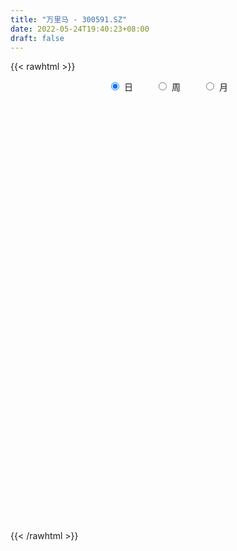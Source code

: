 ```yaml
---
title: "万里马 - 300591.SZ"
date: 2022-05-24T19:40:23+08:00
draft: false
---
```

{{< rawhtml >}}
    <div style="text-align: center">
        <label style="padding: 1rem;"><input style="margin-right: .5rem" type="radio" name="period" value="D" checked onclick="period_change(this)">日</label>
        <label style="padding: 1rem;"><input style="margin-right: .5rem" type="radio" name="period" value="W" onclick="period_change(this)">周</label>
        <label style="padding: 1rem;"><input style="margin-right: .5rem" type="radio" name="period" value="M" onclick="period_change(this)">月</label>
    </div>
    <div id="chart" style="height: 700px;"></div> 
    <script type="text/javascript">
        const D_v = [327398.6,359483.27,307372.05,262480.08,145045.0,160021.51,217205.2,149014.42,115143.61,112546.68,109500.71,109200.9,196451.5,146681.3,197478.97,260498.35,184051.77,128848.6,84819.95,94884.4,66283.0,62265.44,99790.95,75341.25,55749.7,53826.52,60474.65,56917.65,52194.25,46012.86,52676.6,230713.51,383944.08,360914.02,281090.28,496912.93,359368.2,322791.9,283452.41,378336.76,171455.45,183474.44,269444.12,272470.0,425110.1,235548.0,165554.9,170569.6,141150.1,152319.45,128854.75,130926.04,115468.85,145103.25,136079.15,197619.67,239401.17,123380.3,115600.66,111463.0,101745.3,100384.36,156971.51,105253.08,100097.5,91551.59,64855.0,98806.5,64226.0,84079.25,66141.5,89977.9,90262.3,87009.0,76895.8,95365.3,87316.31,77437.71,69659.2,64940.3,65719.69,127016.76,92449.31,88966.74,99158.85,89659.7,54032.25,86326.33,55732.91,340896.82,175548.9,88227.5,59441.38,61667.0,108921.49,48223.7,115657.47,53677.61,36736.31,73381.22,48342.9,50763.51,35017.51,26225.3,24383.2,37765.5,25175.79,34554.3,23370.0,45416.0,34989.81,41783.1,63163.3,43261.71,27770.38,81883.5,44638.52,31420.7,30016.6,122797.63,50225.5,49372.5,58261.0,56159.72,45191.8,47866.11,47884.64,93591.7,55535.54,177710.8,317242.07,795274.5,531855.78,348482.65,217502.9,373547.62,200203.15,171061.0,133310.3,140831.42,107948.9,76056.31,137636.1,117094.35,102071.97,186178.6,168597.55,79433.95,451563.54,285750.39,253822.1,305646.97,696006.11,509039.89,290215.31,229116.01,152726.12,219251.5,198740.8,199600.5,187058.5,112634.2,157897.2,94980.9,155080.5,112864.0,69433.6,74035.2,98284.4,144770.72,133505.81,143955.1,70528.1,68610.9,162734.8,66456.0,65947.71,74562.7,60159.5,61853.0,50318.0,104850.3,116815.25,86589.0,96140.6,78413.01,96628.0,63573.81,76891.89,82082.6,64520.2,125341.35,76929.2,63577.36,59644.31,89779.12,64344.9,67143.33,107923.84,93570.5,80424.39,77670.48,56344.03,80889.9,84378.9,75338.11,69883.39,45850.05,238358.44,202971.07,162863.23,93194.0,111284.0,72513.2,60080.3,54372.4,47642.91,46097.0,127955.55,75399.1,69108.3,43682.49,40045.5,45982.0,41464.6,43401.89,26553.0,54304.92,67441.21,60240.0,203913.63,181482.73,126041.73,109948.16,67192.94,78647.3,66634.51,143415.24,67978.41,48017.0,74294.9,39644.9,46020.0,45699.3,44835.8,144260.9,84303.9,98882.9,70474.9,85172.02]
const D_histogram = [0.0,-0.0089344729,0.005099595,-0.005508011,-0.018228386,-0.0417754605,-0.0401464307,-0.0354949338,-0.038046425,-0.0308522547,-0.0299818605,-0.0343287327,-0.0141979785,-0.0071896452,0.0174080494,0.0382995772,0.032073155,0.0167611448,0.010558829,-0.0043106996,-0.0116980029,-0.0101526158,-0.0349750952,-0.0545218393,-0.0594020896,-0.0515075624,-0.0378170301,-0.0217633384,-0.0165076015,-0.0131522908,-0.0021995716,0.0320912088,0.0874354084,0.1292624303,0.1505572407,0.2392100088,0.2883077107,0.3030004028,0.3316821318,0.2902912074,0.2466933777,0.1823756797,0.1137707284,0.0234795057,-0.091678967,-0.1632093371,-0.1994436705,-0.2316227482,-0.2411763288,-0.2418799485,-0.2409156423,-0.2352164843,-0.2358849159,-0.2418862894,-0.2152646229,-0.144211498,-0.0933779956,-0.0697950658,-0.0535204433,-0.0406431548,-0.0349449009,-0.0129055629,0.0067629462,0.0207081127,0.0264587125,0.0190532363,0.017148277,-0.0029462938,-0.0123218259,-0.0246701336,-0.0311582294,-0.0207985926,-0.0016511418,0.0105171834,0.011267507,0.0060725875,-0.0051429161,-0.0144269351,-0.0149608284,-0.0086718729,-0.0028836368,0.0233537305,0.0316234578,0.0421657134,0.0509308925,0.0439667815,0.0408104265,0.0260732595,0.0188304701,0.0421488376,0.0443751182,0.0306107355,0.025982621,0.0157771568,-0.0235902965,-0.046571437,-0.0426548596,-0.0366654709,-0.0245018767,-0.005859318,0.0050312083,0.0111187208,0.0164040447,0.0157667057,0.0152436909,0.0084032398,0.0011334603,-0.00857961,-0.0116372382,-0.0224619107,-0.0266871709,-0.0341518463,-0.0278615355,-0.0183215254,-0.0059266581,0.009535857,0.0184306899,0.0214243844,0.0237044779,0.0470617524,0.0561328632,0.0626661656,0.0690380334,0.0780082248,0.0822153766,0.0849437461,0.0813032007,0.0838871061,0.0823876086,0.1018320771,0.1127307582,0.2023223352,0.2212076278,0.2006631824,0.1655972125,0.1522463442,0.1158447103,0.0660013267,0.0261497729,-0.0181731446,-0.0578283124,-0.0795837003,-0.075396303,-0.0754177898,-0.0849242477,-0.0594786699,-0.0592728865,-0.0607227238,-0.0138562687,-0.0029489971,0.0116581178,0.0220483327,0.0834455659,0.0898031366,0.073888492,0.0319163868,-0.0070297575,-0.0171327558,-0.0181614136,-0.015321663,-0.0420800442,-0.058449738,-0.0960346073,-0.1045224663,-0.0940897073,-0.0836175041,-0.0766698503,-0.0816934266,-0.0656910259,-0.0786805809,-0.0789871671,-0.0973134569,-0.1110735936,-0.1222736191,-0.1552539185,-0.1608741599,-0.1691060123,-0.1500780456,-0.131850341,-0.1052065883,-0.0789119787,-0.069350995,-0.0699832848,-0.0589429234,-0.050603431,-0.0289623863,-0.0109016372,0.0039931246,0.0269626006,0.0384113606,0.0528004517,0.0573088397,0.0610008286,0.060019481,0.0617672138,0.0720130253,0.0734823239,0.0723970533,0.0747079254,0.059072544,0.0386173826,0.0339944989,0.0324398959,0.0219669867,-0.0038076301,-0.0027135195,0.0062357457,0.0157960619,0.0507292686,0.0772826504,0.0970156055,0.0971782109,0.0880353705,0.0733386894,0.0519351793,0.0452005412,0.0319556716,0.012699093,0.0206493115,0.0049832675,-0.0214842269,-0.0443509517,-0.0464302182,-0.0595161985,-0.0633630962,-0.0655402743,-0.0644928639,-0.0472923725,-0.0277812752,-0.0275648954,0.0052817768,-0.0184582742,-0.0591484549,-0.0807531954,-0.1024806519,-0.091641806,-0.0671321189,-0.0332711142,-0.0035443993,0.016297188,0.0186548693,0.0252041045,0.0295125211,0.0359523765,0.0311832897,0.0508382407,0.0578520711,0.0704830447,0.0743247739,0.0518651315]
const D_fast = [0.0,-0.0111680912,0.0041408755,-0.0078437333,-0.0251212047,-0.0591121444,-0.0675197223,-0.0717419588,-0.0838050563,-0.0843239497,-0.0909490206,-0.1038780759,-0.0872968164,-0.0820858943,-0.0531361874,-0.0226697653,-0.0208778988,-0.0319996228,-0.0355622313,-0.0515094348,-0.0618212389,-0.0628140057,-0.0963802589,-0.1295574628,-0.1492882355,-0.154270599,-0.1500343242,-0.139421467,-0.1382926306,-0.1382253925,-0.1278225663,-0.0855089837,-0.008305932,0.0658366975,0.1247708181,0.2732260884,0.394400718,0.4848435108,0.5964457728,0.6276276502,0.6457031649,0.6269793869,0.5868171176,0.5023957714,0.3643175569,0.2519848526,0.1658896016,0.0758048368,0.005957174,-0.0552164328,-0.1144810372,-0.1675860003,-0.2272256608,-0.2936986067,-0.3208930959,-0.2858928455,-0.2584038421,-0.2522696787,-0.249375167,-0.2466586672,-0.2496966385,-0.2308836913,-0.2095244456,-0.1904022509,-0.1780369729,-0.1806791401,-0.1782970302,-0.1991281745,-0.211584163,-0.2301000041,-0.2443776572,-0.2392176686,-0.2204830032,-0.2056853822,-0.2021181819,-0.2057949544,-0.2182961871,-0.2311869398,-0.2354610402,-0.2313400529,-0.2262727261,-0.1941969261,-0.1780213344,-0.1569376505,-0.1354397483,-0.1314121639,-0.1243659122,-0.1325847644,-0.1351199362,-0.1012643593,-0.0879442992,-0.094055998,-0.0921884572,-0.0984496323,-0.1437146597,-0.1783386594,-0.1850857969,-0.188262776,-0.182224651,-0.1650469217,-0.1528985934,-0.1440314006,-0.1346450655,-0.1313407282,-0.1280528203,-0.1327924614,-0.1397788758,-0.1516368487,-0.1576037864,-0.1740439366,-0.1849409895,-0.2009436265,-0.2016186996,-0.1966590709,-0.185745868,-0.1678993887,-0.1543968834,-0.1460470928,-0.1378408797,-0.1027181672,-0.0796138406,-0.0574139968,-0.0337826207,-0.005310373,0.019450623,0.043414929,0.0601001838,0.0836558657,0.1027532704,0.1476557581,0.1867371288,0.3269092896,0.4010964891,0.4307178393,0.4370511725,0.4617618903,0.4543214339,0.420978382,0.3876642714,0.3387980678,0.2846858219,0.2430345089,0.2283728304,0.2094968963,0.1787593764,0.1893352867,0.1747228485,0.1580923303,0.2014947182,0.2116647405,0.2291863848,0.245088683,0.3273473076,0.3561556625,0.3587131409,0.3247201324,0.2840165487,0.2696303615,0.2640613503,0.2630706851,0.2257922929,0.1948101647,0.1332166435,0.098598168,0.0855085001,0.0750763272,0.0628565185,0.0374095856,0.0369892297,0.0043295295,-0.0157238485,-0.0583785025,-0.0999070376,-0.1416754679,-0.2134692469,-0.2593080283,-0.3098163837,-0.3283079285,-0.3430428091,-0.3427007035,-0.3361340885,-0.3439108535,-0.3620389646,-0.365734334,-0.3700456994,-0.3556452512,-0.3403099115,-0.3244168685,-0.2947067424,-0.2736551422,-0.2460659381,-0.2272303402,-0.2082881442,-0.1942646215,-0.1770750853,-0.1488260174,-0.1289861379,-0.1119721452,-0.0909842917,-0.0918515371,-0.1026523528,-0.0987766119,-0.0922212409,-0.0972024033,-0.1239289277,-0.1235131969,-0.1130049954,-0.0994956637,-0.0518801399,-0.0060060954,0.037980761,0.0624379191,0.0753039214,0.0789419126,0.0705221974,0.0750876946,0.0698317429,0.0537499375,0.0668624838,0.0524422568,0.0206037056,-0.013350757,-0.0270375781,-0.055002608,-0.0746902798,-0.0932525265,-0.1083283321,-0.1029509338,-0.0903851553,-0.0970599994,-0.062892883,-0.0912475025,-0.1467247969,-0.1885178362,-0.2358654558,-0.2479370613,-0.240210404,-0.2146671779,-0.1858265628,-0.1619106784,-0.1548892798,-0.1420390185,-0.1303524716,-0.1149245221,-0.1118977865,-0.0795332753,-0.0580564272,-0.0278046923,-0.0053817697,-0.0148751292]
const D_slow = [0.0,-0.0022336182,-0.0009587195,-0.0023357222,-0.0068928187,-0.0173366839,-0.0273732916,-0.036247025,-0.0457586313,-0.0534716949,-0.0609671601,-0.0695493432,-0.0730988379,-0.0748962491,-0.0705442368,-0.0609693425,-0.0529510537,-0.0487607675,-0.0461210603,-0.0471987352,-0.0501232359,-0.0526613899,-0.0614051637,-0.0750356235,-0.0898861459,-0.1027630365,-0.1122172941,-0.1176581286,-0.121785029,-0.1250731017,-0.1256229946,-0.1176001924,-0.0957413403,-0.0634257328,-0.0257864226,0.0340160796,0.1060930073,0.181843108,0.2647636409,0.3373364428,0.3990097872,0.4446037071,0.4730463892,0.4789162657,0.4559965239,0.4151941896,0.365333272,0.307427585,0.2471335028,0.1866635157,0.1264346051,0.067630484,0.0086592551,-0.0518123173,-0.105628473,-0.1416813475,-0.1650258464,-0.1824746129,-0.1958547237,-0.2060155124,-0.2147517376,-0.2179781284,-0.2162873918,-0.2111103636,-0.2044956855,-0.1997323764,-0.1954453072,-0.1961818806,-0.1992623371,-0.2054298705,-0.2132194278,-0.218419076,-0.2188318614,-0.2162025656,-0.2133856888,-0.211867542,-0.213153271,-0.2167600048,-0.2205002119,-0.2226681801,-0.2233890893,-0.2175506566,-0.2096447922,-0.1991033639,-0.1863706407,-0.1753789454,-0.1651763387,-0.1586580239,-0.1539504063,-0.1434131969,-0.1323194174,-0.1246667335,-0.1181710783,-0.1142267891,-0.1201243632,-0.1317672224,-0.1424309373,-0.1515973051,-0.1577227742,-0.1591876037,-0.1579298017,-0.1551501215,-0.1510491103,-0.1471074339,-0.1432965111,-0.1411957012,-0.1409123361,-0.1430572386,-0.1459665482,-0.1515820259,-0.1582538186,-0.1667917802,-0.1737571641,-0.1783375454,-0.1798192099,-0.1774352457,-0.1728275732,-0.1674714771,-0.1615453577,-0.1497799196,-0.1357467038,-0.1200801624,-0.102820654,-0.0833185978,-0.0627647537,-0.0415288171,-0.0212030169,-0.0002312404,0.0203656617,0.045823681,0.0740063706,0.1245869544,0.1798888613,0.2300546569,0.27145396,0.3095155461,0.3384767237,0.3549770553,0.3615144986,0.3569712124,0.3425141343,0.3226182092,0.3037691335,0.284914686,0.2636836241,0.2488139566,0.233995735,0.2188150541,0.2153509869,0.2146137376,0.2175282671,0.2230403502,0.2439017417,0.2663525259,0.2848246489,0.2928037456,0.2910463062,0.2867631173,0.2822227639,0.2783923481,0.2678723371,0.2532599026,0.2292512508,0.2031206342,0.1795982074,0.1586938313,0.1395263688,0.1191030121,0.1026802557,0.0830101104,0.0632633187,0.0389349544,0.011166556,-0.0194018488,-0.0582153284,-0.0984338684,-0.1407103714,-0.1782298828,-0.2111924681,-0.2374941152,-0.2572221098,-0.2745598586,-0.2920556798,-0.3067914106,-0.3194422684,-0.3266828649,-0.3294082743,-0.3284099931,-0.321669343,-0.3120665028,-0.2988663899,-0.2845391799,-0.2692889728,-0.2542841025,-0.2388422991,-0.2208390428,-0.2024684618,-0.1843691985,-0.1656922171,-0.1509240811,-0.1412697354,-0.1327711107,-0.1246611368,-0.1191693901,-0.1201212976,-0.1207996775,-0.1192407411,-0.1152917256,-0.1026094084,-0.0832887458,-0.0590348445,-0.0347402917,-0.0127314491,0.0056032232,0.0185870181,0.0298871534,0.0378760713,0.0410508445,0.0462131724,0.0474589893,0.0420879325,0.0310001946,0.0193926401,0.0045135904,-0.0113271836,-0.0277122522,-0.0438354682,-0.0556585613,-0.0626038801,-0.069495104,-0.0681746598,-0.0727892283,-0.087576342,-0.1077646409,-0.1333848039,-0.1562952553,-0.1730782851,-0.1813960636,-0.1822821635,-0.1782078665,-0.1735441491,-0.167243123,-0.1598649927,-0.1508768986,-0.1430810762,-0.130371516,-0.1159084983,-0.0982877371,-0.0797065436,-0.0667402607]
const D_data = [['2021-05-13', 6.82, 7.42, 6.77, 7.49],['2021-05-14', 7.26, 7.28, 7.14, 7.97],['2021-05-17', 7.1, 7.58, 6.85, 7.7],['2021-05-18', 7.4, 7.28, 7.2, 7.56],['2021-05-19', 7.18, 7.18, 7.12, 7.4],['2021-05-20', 7.18, 6.92, 6.84, 7.25],['2021-05-21', 6.93, 7.14, 6.86, 7.45],['2021-05-24', 7.2, 7.16, 7.05, 7.36],['2021-05-25', 7.25, 7.04, 7.0, 7.25],['2021-05-26', 7.05, 7.14, 6.94, 7.14],['2021-05-27', 7.13, 7.05, 7.01, 7.25],['2021-05-28', 7.05, 6.94, 6.84, 7.1],['2021-05-31', 7.07, 7.26, 6.94, 7.33],['2021-06-01', 7.23, 7.15, 7.11, 7.4],['2021-06-02', 7.19, 7.45, 7.02, 7.45],['2021-06-03', 7.43, 7.54, 7.24, 7.83],['2021-06-04', 7.45, 7.26, 7.21, 7.74],['2021-06-07', 7.22, 7.1, 7.05, 7.32],['2021-06-08', 7.13, 7.16, 7.03, 7.2],['2021-06-09', 7.14, 6.99, 6.97, 7.14],['2021-06-10', 6.96, 7.01, 6.93, 7.09],['2021-06-11', 7.01, 7.09, 7.0, 7.15],['2021-06-15', 7.05, 6.67, 6.64, 7.07],['2021-06-16', 6.71, 6.57, 6.51, 6.73],['2021-06-17', 6.58, 6.63, 6.58, 6.91],['2021-06-18', 6.6, 6.74, 6.48, 6.77],['2021-06-21', 6.66, 6.82, 6.66, 6.87],['2021-06-22', 6.84, 6.89, 6.79, 6.91],['2021-06-23', 6.87, 6.78, 6.73, 6.88],['2021-06-24', 6.8, 6.75, 6.66, 6.82],['2021-06-25', 6.75, 6.86, 6.67, 6.86],['2021-06-28', 6.85, 7.27, 6.85, 7.34],['2021-06-29', 7.31, 7.81, 7.21, 7.95],['2021-06-30', 7.65, 7.98, 7.65, 8.15],['2021-07-01', 7.95, 8.0, 7.82, 8.3],['2021-07-02', 8.06, 9.3, 8.0, 9.6],['2021-07-05', 9.05, 9.4, 9.05, 9.58],['2021-07-06', 9.32, 9.4, 9.28, 10.29],['2021-07-07', 9.54, 9.98, 9.42, 10.12],['2021-07-08', 10.06, 9.36, 9.12, 10.06],['2021-07-09', 9.35, 9.37, 9.15, 9.55],['2021-07-12', 9.58, 9.05, 9.02, 9.58],['2021-07-13', 9.38, 8.82, 8.4, 9.41],['2021-07-14', 8.9, 8.24, 8.22, 8.96],['2021-07-15', 8.05, 7.41, 7.3, 8.05],['2021-07-16', 7.47, 7.41, 7.3, 7.58],['2021-07-19', 7.41, 7.47, 7.17, 7.5],['2021-07-20', 7.4, 7.21, 7.16, 7.44],['2021-07-21', 7.22, 7.23, 7.16, 7.33],['2021-07-22', 7.23, 7.15, 7.08, 7.3],['2021-07-23', 7.12, 7.0, 6.95, 7.14],['2021-07-26', 7.11, 6.9, 6.74, 7.13],['2021-07-27', 6.95, 6.65, 6.64, 7.0],['2021-07-28', 6.64, 6.37, 6.22, 6.65],['2021-07-29', 6.46, 6.64, 6.46, 6.74],['2021-07-30', 6.64, 7.3, 6.6, 7.3],['2021-08-02', 7.18, 7.26, 6.9, 7.35],['2021-08-03', 7.19, 7.03, 6.99, 7.25],['2021-08-04', 7.06, 6.97, 6.96, 7.21],['2021-08-05', 6.91, 6.94, 6.86, 7.1],['2021-08-06', 6.98, 6.84, 6.71, 7.0],['2021-08-09', 6.88, 7.07, 6.79, 7.09],['2021-08-10', 7.11, 7.12, 7.04, 7.31],['2021-08-11', 7.19, 7.12, 7.04, 7.25],['2021-08-12', 7.12, 7.06, 7.01, 7.16],['2021-08-13', 7.07, 6.88, 6.85, 7.07],['2021-08-16', 6.88, 6.91, 6.84, 6.96],['2021-08-17', 6.91, 6.6, 6.55, 6.94],['2021-08-18', 6.59, 6.62, 6.55, 6.7],['2021-08-19', 6.63, 6.48, 6.46, 6.68],['2021-08-20', 6.5, 6.45, 6.34, 6.54],['2021-08-23', 6.46, 6.62, 6.43, 6.66],['2021-08-24', 6.67, 6.77, 6.58, 6.83],['2021-08-25', 6.78, 6.74, 6.67, 6.86],['2021-08-26', 6.74, 6.61, 6.6, 6.76],['2021-08-27', 6.77, 6.5, 6.42, 6.78],['2021-08-30', 6.38, 6.35, 6.27, 6.5],['2021-08-31', 6.28, 6.28, 6.22, 6.4],['2021-09-01', 6.28, 6.32, 6.26, 6.41],['2021-09-02', 6.3, 6.38, 6.23, 6.41],['2021-09-03', 6.37, 6.37, 6.34, 6.5],['2021-09-06', 6.38, 6.69, 6.32, 6.7],['2021-09-07', 6.62, 6.55, 6.51, 6.64],['2021-09-08', 6.63, 6.63, 6.52, 6.68],['2021-09-09', 6.66, 6.67, 6.59, 6.75],['2021-09-10', 6.68, 6.49, 6.42, 6.71],['2021-09-13', 6.44, 6.52, 6.34, 6.52],['2021-09-14', 6.54, 6.33, 6.33, 6.63],['2021-09-15', 6.33, 6.36, 6.25, 6.41],['2021-09-16', 6.55, 6.79, 6.54, 7.38],['2021-09-17', 6.71, 6.61, 6.5, 6.9],['2021-09-22', 6.44, 6.39, 6.37, 6.55],['2021-09-23', 6.42, 6.46, 6.4, 6.47],['2021-09-24', 6.5, 6.35, 6.33, 6.5],['2021-09-27', 6.25, 5.83, 5.79, 6.27],['2021-09-28', 5.81, 5.82, 5.7, 5.86],['2021-09-29', 5.78, 6.05, 5.6, 6.43],['2021-09-30', 5.97, 6.05, 5.91, 6.18],['2021-10-08', 6.07, 6.13, 6.07, 6.18],['2021-10-11', 6.2, 6.26, 6.08, 6.34],['2021-10-12', 6.15, 6.22, 6.15, 6.37],['2021-10-13', 6.26, 6.19, 6.03, 6.26],['2021-10-14', 6.21, 6.2, 6.16, 6.27],['2021-10-15', 6.2, 6.13, 6.1, 6.26],['2021-10-18', 6.13, 6.12, 6.08, 6.18],['2021-10-19', 6.12, 6.01, 6.01, 6.15],['2021-10-20', 5.96, 5.95, 5.94, 6.05],['2021-10-21', 6.01, 5.85, 5.81, 6.01],['2021-10-22', 5.82, 5.87, 5.82, 5.95],['2021-10-25', 5.84, 5.7, 5.67, 5.84],['2021-10-26', 5.7, 5.7, 5.65, 5.79],['2021-10-27', 5.69, 5.58, 5.49, 5.7],['2021-10-28', 5.55, 5.7, 5.55, 5.83],['2021-10-29', 5.76, 5.74, 5.61, 5.82],['2021-11-01', 5.72, 5.8, 5.72, 5.84],['2021-11-02', 5.89, 5.89, 5.84, 6.16],['2021-11-03', 5.83, 5.86, 5.76, 5.92],['2021-11-04', 5.9, 5.81, 5.79, 5.92],['2021-11-05', 5.81, 5.81, 5.76, 5.89],['2021-11-08', 5.78, 6.15, 5.78, 6.15],['2021-11-09', 6.16, 6.08, 6.03, 6.16],['2021-11-10', 6.1, 6.12, 6.01, 6.14],['2021-11-11', 6.13, 6.19, 6.08, 6.28],['2021-11-12', 6.16, 6.31, 6.11, 6.37],['2021-11-15', 6.29, 6.34, 6.28, 6.38],['2021-11-16', 6.32, 6.4, 6.32, 6.45],['2021-11-17', 6.45, 6.38, 6.32, 6.48],['2021-11-18', 6.43, 6.52, 6.34, 6.63],['2021-11-19', 6.48, 6.54, 6.43, 6.57],['2021-11-22', 6.54, 6.93, 6.41, 6.96],['2021-11-23', 6.82, 7.0, 6.64, 7.25],['2021-11-24', 7.45, 8.4, 7.11, 8.4],['2021-11-25', 8.39, 8.0, 7.77, 8.85],['2021-11-26', 8.0, 7.7, 7.61, 8.2],['2021-11-29', 7.47, 7.55, 7.35, 7.67],['2021-11-30', 7.55, 7.86, 7.2, 8.1],['2021-12-01', 7.72, 7.59, 7.52, 7.77],['2021-12-02', 7.52, 7.31, 7.31, 7.67],['2021-12-03', 7.18, 7.28, 7.18, 7.42],['2021-12-06', 7.29, 7.05, 7.03, 7.41],['2021-12-07', 7.03, 6.9, 6.8, 7.2],['2021-12-08', 6.94, 6.95, 6.83, 7.06],['2021-12-09', 6.95, 7.21, 6.95, 7.27],['2021-12-10', 7.2, 7.15, 7.14, 7.41],['2021-12-13', 7.15, 6.98, 6.93, 7.21],['2021-12-14', 6.97, 7.44, 6.91, 7.59],['2021-12-15', 7.65, 7.18, 7.13, 7.67],['2021-12-16', 7.12, 7.14, 7.09, 7.22],['2021-12-17', 7.12, 7.87, 7.03, 8.39],['2021-12-20', 7.99, 7.6, 7.5, 8.04],['2021-12-21', 7.54, 7.75, 7.49, 7.94],['2021-12-22', 7.8, 7.81, 7.47, 8.08],['2021-12-23', 7.96, 8.72, 7.78, 9.04],['2021-12-24', 8.5, 8.32, 7.88, 8.68],['2021-12-27', 8.39, 8.12, 7.81, 8.53],['2021-12-28', 7.95, 7.72, 7.63, 8.11],['2021-12-29', 7.64, 7.59, 7.41, 7.77],['2021-12-30', 7.5, 7.85, 7.5, 8.11],['2021-12-31', 7.89, 7.96, 7.81, 8.24],['2022-01-04', 7.95, 8.04, 7.86, 8.25],['2022-01-05', 8.04, 7.62, 7.56, 8.1],['2022-01-06', 7.6, 7.63, 7.41, 7.79],['2022-01-07', 7.61, 7.19, 7.16, 7.71],['2022-01-10', 7.16, 7.38, 7.12, 7.53],['2022-01-11', 7.2, 7.57, 7.2, 7.79],['2022-01-12', 7.65, 7.58, 7.45, 7.79],['2022-01-13', 7.62, 7.54, 7.47, 7.7],['2022-01-14', 7.48, 7.35, 7.34, 7.59],['2022-01-17', 7.38, 7.6, 7.35, 7.63],['2022-01-18', 7.67, 7.2, 7.19, 7.68],['2022-01-19', 7.26, 7.27, 7.18, 7.55],['2022-01-20', 7.21, 6.93, 6.9, 7.3],['2022-01-21', 6.88, 6.82, 6.76, 6.99],['2022-01-24', 6.82, 6.69, 6.6, 6.89],['2022-01-25', 6.68, 6.18, 6.16, 6.72],['2022-01-26', 6.21, 6.28, 6.18, 6.37],['2022-01-27', 6.31, 6.06, 6.04, 6.31],['2022-01-28', 6.08, 6.28, 6.04, 6.31],['2022-02-07', 6.4, 6.23, 6.22, 6.46],['2022-02-08', 6.24, 6.33, 6.14, 6.44],['2022-02-09', 6.3, 6.36, 6.29, 6.38],['2022-02-10', 6.4, 6.15, 6.11, 6.4],['2022-02-11', 6.17, 5.95, 5.89, 6.2],['2022-02-14', 5.98, 6.03, 5.92, 6.14],['2022-02-15', 6.05, 5.96, 5.93, 6.15],['2022-02-16', 5.99, 6.13, 5.97, 6.15],['2022-02-17', 6.07, 6.13, 6.06, 6.25],['2022-02-18', 6.08, 6.13, 6.03, 6.17],['2022-02-21', 6.15, 6.3, 6.14, 6.34],['2022-02-22', 6.27, 6.23, 6.21, 6.39],['2022-02-23', 6.22, 6.33, 6.17, 6.37],['2022-02-24', 6.29, 6.26, 6.13, 6.52],['2022-02-25', 6.32, 6.28, 6.24, 6.43],['2022-02-28', 6.28, 6.24, 6.07, 6.31],['2022-03-01', 6.24, 6.29, 6.22, 6.41],['2022-03-02', 6.29, 6.45, 6.24, 6.5],['2022-03-03', 6.48, 6.4, 6.34, 6.53],['2022-03-04', 6.46, 6.4, 6.34, 6.51],['2022-03-07', 6.34, 6.48, 6.34, 6.56],['2022-03-08', 6.45, 6.25, 6.18, 6.48],['2022-03-09', 6.29, 6.11, 5.7, 6.32],['2022-03-10', 6.2, 6.25, 6.17, 6.37],['2022-03-11', 6.2, 6.28, 6.07, 6.29],['2022-03-14', 6.28, 6.14, 6.11, 6.41],['2022-03-15', 6.11, 5.84, 5.82, 6.19],['2022-03-16', 5.95, 6.09, 5.83, 6.11],['2022-03-17', 6.1, 6.2, 6.1, 6.3],['2022-03-18', 6.1, 6.25, 6.1, 6.27],['2022-03-21', 6.41, 6.7, 6.36, 6.88],['2022-03-22', 6.66, 6.8, 6.66, 7.08],['2022-03-23', 6.72, 6.9, 6.7, 7.03],['2022-03-24', 6.96, 6.78, 6.72, 6.96],['2022-03-25', 6.81, 6.71, 6.66, 6.9],['2022-03-28', 6.64, 6.64, 6.54, 6.69],['2022-03-29', 6.6, 6.51, 6.45, 6.65],['2022-03-30', 6.52, 6.66, 6.48, 6.68],['2022-03-31', 6.63, 6.56, 6.52, 6.67],['2022-04-01', 6.51, 6.42, 6.38, 6.52],['2022-04-06', 6.45, 6.75, 6.45, 6.95],['2022-04-07', 6.77, 6.45, 6.44, 6.79],['2022-04-08', 6.42, 6.2, 6.17, 6.5],['2022-04-11', 6.2, 6.09, 6.02, 6.26],['2022-04-12', 6.1, 6.25, 6.04, 6.26],['2022-04-13', 6.24, 6.03, 6.02, 6.24],['2022-04-14', 6.01, 6.05, 5.93, 6.14],['2022-04-15', 6.03, 6.0, 5.9, 6.07],['2022-04-18', 6.0, 5.98, 5.84, 6.03],['2022-04-19', 5.93, 6.18, 5.9, 6.27],['2022-04-20', 6.09, 6.27, 6.09, 6.35],['2022-04-21', 6.27, 6.05, 5.98, 6.38],['2022-04-22', 6.26, 6.53, 6.05, 6.58],['2022-04-25', 6.36, 5.83, 5.74, 6.38],['2022-04-26', 5.8, 5.4, 5.4, 5.87],['2022-04-27', 5.27, 5.4, 5.01, 5.48],['2022-04-28', 5.4, 5.19, 5.1, 5.46],['2022-04-29', 5.25, 5.47, 5.23, 5.58],['2022-05-05', 5.51, 5.65, 5.46, 5.75],['2022-05-06', 5.52, 5.86, 5.51, 6.09],['2022-05-09', 5.85, 5.94, 5.79, 6.02],['2022-05-10', 6.0, 5.93, 5.83, 6.0],['2022-05-11', 5.91, 5.76, 5.74, 6.02],['2022-05-12', 5.7, 5.83, 5.69, 5.89],['2022-05-13', 5.86, 5.83, 5.76, 5.98],['2022-05-16', 5.87, 5.89, 5.8, 5.92],['2022-05-17', 5.89, 5.76, 5.68, 5.89],['2022-05-18', 5.76, 6.12, 5.7, 6.28],['2022-05-19', 6.02, 6.06, 5.9, 6.09],['2022-05-20', 6.02, 6.22, 6.0, 6.3],['2022-05-23', 6.17, 6.2, 6.1, 6.26],['2022-05-24', 6.15, 5.86, 5.85, 6.2]]
const W_v = [235221.87,203736.61,210838.7,177437.61,172103.34,278273.72,325406.06,495714.67,263922.41,198042.12,558849.25,287292.65,248151.58,276089.29,125705.7,125059.9,97262.2,131143.57,102054.06,94794.8,239128.99,88551.15,64635.42,346368.92,122128.29,118028.28,125117.85,146318.4,258239.6,103600.4,34606.94,20834.09,160664.66,394133.6,368663.13,267239.77,228379.0,264463.48,304997.97,152185.94,97170.0,46075.35,260224.59,358026.61,240393.18,294088.01,123821.1,127476.31,84295.59,61344.51,64417.8,58418.47,55384.68,80365.45,76198.42,49858.2,61265.24,53320.24,49253.52,49133.84,46431.58,51841.99,40955.78,67647.93,64587.3,60084.88,53024.17,62532.56,278759.96,101820.68,47499.69,67109.37,46591.62,46672.3,57422.43,26674.2,137487.03,98555.4,46538.96,47829.5,64699.97,131120.48,185422.61,262009.01,229546.56,180959.22,213986.86,184588.68,191677.29,193697.5,145712.05,66470.59,114628.88,91940.55,66854.34,65687.43,47505.36,58729.01,231618.06,188883.19,103283.59,73313.81,71005.27,52788.13,86118.13,62813.6,45149.26,56732.13,175327.14,1209057.02,462260.0600000001,425615.9,265822.4400000001,38533.75,121142.4,178325.99,183740.49,182879.09,153639.32,143109.99,124700.72,822321.3400000001,339277.09,264191.45,270408.97,230253.76,204707.09,1087711.8,539311.46,219468.11,235056.01,227019.24,374846.96,283654.81,417915.51,458413.31,235284.98,867738.2999999999,1137875.6599999999,744465.09,672565.2200000001,618327.0900000001,204180.28,77918.08,287829.41,465184.4199999999,370079.37,579542.9400000001,431062.0499999999,1010519.11,200512.38,303928.72,512767.55,845426.73,831200.28,635483.0,903434.01,515241.6900000001,339689.94,310702.89,595725.6000000001,1418864.0600000001,776232.86,635032.34,409298.21,143958.44,2724411.54,3107079.4399999999,1391450.8500000001,887465.59,545303.05,634803.49,651094.0700000001,589056.67,387657.51,443256.53,394030.28,337635.76,465080.22,526328.05,1321781.72,807775.8400000001,455658.63,170899.57,154626.38,1210260.55,1240719.6099999999,741109.25,797215.9400000001,901529.9900000001,763111.53,619543.0599999999,318715.39,464414.24,443105.29,208401.22,1286853.99,1092123.8400000001,595406.3200000001,985161.89,437101.39,284708.42,268276.01,1753574.8200000001,1515404.72,1386046.6600000001,758448.8,725196.9600000001,691590.4300000001,554258.04,378108.25,439510.3,365073.21,497251.36,712537.2100000001,209335.88,326480.27,36736.31,233730.44,145248.79,228613.92,215729.7,336816.35,290069.79,2170565.8000000003,1095624.97,579567.08,987845.6099999999,2050265.46,1090049.74,657190.4,506394.2,591044.13,438312.11,393996.05,421344.42,425765.24,344489.02,415933.24,356340.35,808670.74,280705.81,272462.95,214576.48,412452.76,563312.86,210049.75,275955.21,417982.8,155646.92]
const W_histogram = [0.0,-0.1149866667,-0.1598041102,-0.1903210598,-0.2053994984,-0.1847687766,-0.1278087528,-0.0469565665,0.0002712345,0.0087015048,0.0793806214,0.0619517777,0.0688475439,0.0275724098,-0.0017680049,-0.0646522478,-0.0834949248,-0.1834491524,-0.2612570098,-0.2811150335,-0.2617059258,-0.2644758323,-0.2664230498,-0.22522349,-0.1884806883,-0.1592059488,-0.124979483,-0.0929750219,-0.1298931337,-0.1899932348,-0.1981474704,-0.1741339388,-0.1308265981,-0.0456299007,0.0176301105,0.0116835141,0.057305399,0.1054132636,0.1294385076,0.101880983,0.0952991409,0.0962742125,0.1379190287,0.1574574745,0.1820892681,0.1580146234,0.133542102,0.09263815,0.0370249316,0.0226630655,-0.0019839705,0.0044227692,0.021057681,0.0431833888,0.0274722742,0.0300967886,0.0135154622,0.002888891,-0.0060012018,-0.0025188618,-0.0003547119,0.0142084738,0.0205076667,-0.0130581825,-0.0253531799,-0.0166256763,0.0074050316,0.0251366395,0.0671490083,0.0686731168,0.0737992784,0.0896423941,0.0838475116,0.0887452452,0.0897197339,0.0987839655,0.1090402608,0.1090913881,0.0936049916,0.0715120153,0.0729618697,0.0920973535,0.1128532012,0.1377210999,0.1571926025,0.180167134,0.1903780223,0.2068657647,0.2088041077,0.2004074744,0.1353302636,0.0676900597,0.0132646969,-0.0236987857,-0.0489957704,-0.0522047475,-0.072406059,-0.0747198621,-0.0413883043,-0.0496284006,-0.0439914696,-0.0431898102,-0.0396507106,-0.0433807904,-0.0494644924,-0.0781940211,-0.0895729609,-0.0791164581,-0.0254814626,0.0480153268,0.0810826046,0.0894311459,0.0644971797,0.0389184146,0.0262556005,-0.0031135939,-0.0115534425,-0.0362603222,-0.0507292875,-0.0718832854,-0.0730886991,-0.0679108106,-0.0594804378,-0.0505941902,-0.0347783106,-0.021725139,0.0029377364,0.0729596651,0.0888110539,0.0595034879,0.0071081906,-0.0284436706,-0.0165633234,-0.0339890216,-0.0020900073,-0.0019268137,-0.0095912609,0.0481420637,0.0351051972,0.0437402173,0.073032612,0.0799004377,0.0537466863,0.0322863957,0.0421332322,0.043038415,0.0572559344,0.0592410518,0.0984327577,0.0989454206,0.078140537,0.0760106312,0.0805145626,0.0759741642,0.1047585846,0.1565117228,0.2106570286,0.1953364585,0.143215708,0.1106402838,0.1160216897,0.0687041424,0.0736427484,0.0700644575,0.058623123,0.0771810832,0.3807892813,0.4161468529,0.3354513342,0.2467465753,0.1079698432,-0.00602261,-0.1131694205,-0.1948345265,-0.2743102293,-0.3386877275,-0.3913697807,-0.4024351858,-0.4561182143,-0.4975596897,-0.4725005594,-0.4627945753,-0.4685474134,-0.435394983,-0.3600959134,-0.2257688254,-0.1254270345,-0.074973314,-0.0301826855,0.0279245194,0.0446816807,0.0626209309,0.062349015,0.07542373,0.0672886018,0.0793178327,0.1363595047,0.1589626659,0.1546041727,0.1664079273,0.1560731607,0.1205612618,0.100849935,0.2399025236,0.3193812426,0.2270760164,0.1303385606,0.0809076799,0.0150330629,-0.0258203447,-0.078784792,-0.1057516754,-0.1262562909,-0.1253934166,-0.11089725,-0.1126138679,-0.1266983939,-0.1232570674,-0.1138357614,-0.1174933384,-0.1205926824,-0.110141276,-0.0640517721,-0.0151258694,0.0923979587,0.1299707521,0.1399408569,0.1860135428,0.234644689,0.230102993,0.1657819795,0.1263368384,0.0602290565,-0.0199003239,-0.0911705898,-0.1203972244,-0.1233797373,-0.1113899174,-0.1057066147,-0.0982895265,-0.0586798741,-0.0486984541,-0.0532324486,-0.0652290635,-0.0345386571,-0.0800930593,-0.0783300327,-0.073626668,-0.0403556855,-0.0386944627]
const W_fast = [0.0,-0.1437333333,-0.2285018044,-0.3065990189,-0.3730273321,-0.3985888045,-0.3735809689,-0.3044679242,-0.2571723145,-0.2465666681,-0.1560423961,-0.1579832954,-0.1338756433,-0.1682576749,-0.1980400908,-0.2770873957,-0.3168038039,-0.4626203196,-0.6057424295,-0.6958792115,-0.7418965853,-0.8107854499,-0.8793384298,-0.8944447425,-0.9048221129,-0.9153488605,-0.9123672655,-0.9036065599,-0.9729979551,-1.0805963649,-1.1382874682,-1.1578074212,-1.1472067301,-1.0734175079,-1.005749969,-1.0087756868,-0.9488274522,-0.8743662718,-0.8179814008,-0.8200686797,-0.8028257366,-0.7777821118,-0.7016575384,-0.642754724,-0.5726006134,-0.5571716023,-0.5482585981,-0.5660030126,-0.6123599981,-0.6210560979,-0.6461991265,-0.6386866946,-0.6167873624,-0.5838658075,-0.5927088535,-0.582560142,-0.5957626028,-0.6056669513,-0.6160573446,-0.61320472,-0.611129248,-0.5930139439,-0.5815878344,-0.6184182291,-0.6370515215,-0.632480437,-0.6065984712,-0.5825827035,-0.5237830825,-0.5050906948,-0.4815147136,-0.4432609994,-0.428094004,-0.4010099591,-0.3776055369,-0.343845314,-0.3063289534,-0.2790049791,-0.2710901277,-0.2753051002,-0.2556147784,-0.2134549562,-0.1644858082,-0.1051876346,-0.0464179813,0.0215983336,0.0794037276,0.1476079112,0.2017472811,0.2434525164,0.2122078715,0.1614901826,0.110380994,0.067492815,0.0299468876,0.0136867236,-0.0246161026,-0.0456098712,-0.0226253894,-0.0432725859,-0.0486335223,-0.0586293155,-0.0650028935,-0.0795781709,-0.098027996,-0.14630603,-0.1800782101,-0.1894008217,-0.1421361918,-0.0566355708,-0.0032976418,0.0274086859,0.0185990146,0.0027498532,-0.0033490608,-0.0334966537,-0.0448248628,-0.0785968232,-0.1057481104,-0.1448729295,-0.164350518,-0.1761503321,-0.1825900688,-0.1863523688,-0.1792310668,-0.17160918,-0.1462118705,-0.0579500256,-0.0198958732,-0.0343275673,-0.0849458169,-0.1276085957,-0.1198690794,-0.145792033,-0.1144155205,-0.1147340304,-0.1247962928,-0.0550274523,-0.0592880194,-0.039717945,0.0078326027,0.0346755378,0.021958458,0.0085697663,0.0289499108,0.0406146974,0.0691462004,0.0859415807,0.1497414761,0.1749904941,0.1737207448,0.1905934967,0.2152260689,0.2296792115,0.284653278,0.375534347,0.4823439099,0.5158574545,0.4995406309,0.4946252777,0.529012106,0.4988705942,0.5222198874,0.5361577109,0.5393721571,0.5772253881,0.9760309066,1.1154251913,1.1185925063,1.0915743911,0.9797901198,0.8642920141,0.7288528486,0.5984791109,0.4504258507,0.3013764207,0.1508519223,0.0391777207,-0.1285348614,-0.2943662592,-0.3874322687,-0.4934249284,-0.6163146199,-0.6920109352,-0.706735844,-0.6288509623,-0.5598659301,-0.5281555381,-0.490910581,-0.4258222461,-0.3978946648,-0.3643001817,-0.348984844,-0.3170541965,-0.3083671742,-0.2765084852,-0.185376937,-0.1230331093,-0.0887405594,-0.035334823,-0.0066512993,-0.0120228828,-0.0065217259,0.1925064937,0.3518305233,0.3162943012,0.2521414856,0.2229375248,0.1608211735,0.1135126798,0.0408520345,-0.0125527678,-0.064621456,-0.0951069358,-0.1083350817,-0.1382051666,-0.1839642911,-0.2113372314,-0.2303748658,-0.2634057774,-0.296653292,-0.3137372046,-0.2836606437,-0.2385162084,-0.1078928906,-0.0378274092,0.0071279099,0.0997039815,0.2069962999,0.2599803522,0.2371048336,0.2292439021,0.1781933843,0.0930889229,-0.0009739904,-0.0602999312,-0.0941273784,-0.1099850379,-0.1307283889,-0.1478836822,-0.1229439983,-0.1251371919,-0.1429792986,-0.1712831793,-0.1492274372,-0.2148051043,-0.2326245858,-0.2463278881,-0.223145827,-0.2311582199]
const W_slow = [0.0,-0.0287466667,-0.0686976942,-0.1162779592,-0.1676278338,-0.2138200279,-0.2457722161,-0.2575113577,-0.2574435491,-0.2552681729,-0.2354230175,-0.2199350731,-0.2027231871,-0.1958300847,-0.1962720859,-0.2124351479,-0.2333088791,-0.2791711672,-0.3444854196,-0.414764178,-0.4801906595,-0.5463096175,-0.61291538,-0.6692212525,-0.7163414246,-0.7561429118,-0.7873877825,-0.810631538,-0.8431048214,-0.8906031301,-0.9401399977,-0.9836734824,-1.0163801319,-1.0277876071,-1.0233800795,-1.020459201,-1.0061328512,-0.9797795353,-0.9474199084,-0.9219496627,-0.8981248775,-0.8740563243,-0.8395765671,-0.8002121985,-0.7546898815,-0.7151862256,-0.6818007001,-0.6586411626,-0.6493849297,-0.6437191634,-0.644215156,-0.6431094637,-0.6378450435,-0.6270491963,-0.6201811277,-0.6126569306,-0.609278065,-0.6085558423,-0.6100561427,-0.6106858582,-0.6107745362,-0.6072224177,-0.602095501,-0.6053600466,-0.6116983416,-0.6158547607,-0.6140035028,-0.6077193429,-0.5909320908,-0.5737638116,-0.555313992,-0.5329033935,-0.5119415156,-0.4897552043,-0.4673252708,-0.4426292795,-0.4153692142,-0.3880963672,-0.3646951193,-0.3468171155,-0.3285766481,-0.3055523097,-0.2773390094,-0.2429087344,-0.2036105838,-0.1585688003,-0.1109742947,-0.0592578536,-0.0070568266,0.043045042,0.0768776079,0.0938001228,0.0971162971,0.0911916006,0.078942658,0.0658914712,0.0477899564,0.0291099909,0.0187629148,0.0063558147,-0.0046420527,-0.0154395053,-0.0253521829,-0.0361973805,-0.0485635036,-0.0681120089,-0.0905052491,-0.1102843636,-0.1166547293,-0.1046508976,-0.0843802464,-0.06202246,-0.045898165,-0.0361685614,-0.0296046613,-0.0303830598,-0.0332714204,-0.0423365009,-0.0550188228,-0.0729896442,-0.0912618189,-0.1082395216,-0.123109631,-0.1357581786,-0.1444527562,-0.149884041,-0.1491496069,-0.1309096906,-0.1087069271,-0.0938310552,-0.0920540075,-0.0991649252,-0.103305756,-0.1118030114,-0.1123255132,-0.1128072167,-0.1152050319,-0.103169516,-0.0943932167,-0.0834581623,-0.0652000093,-0.0452248999,-0.0317882283,-0.0237166294,-0.0131833214,-0.0024237176,0.011890266,0.0267005289,0.0513087184,0.0760450735,0.0955802078,0.1145828656,0.1347115062,0.1537050473,0.1798946934,0.2190226241,0.2716868813,0.3205209959,0.3563249229,0.3839849939,0.4129904163,0.4301664519,0.448577139,0.4660932534,0.4807490341,0.5000443049,0.5952416253,0.6992783385,0.783141172,0.8448278159,0.8718202766,0.8703146241,0.842022269,0.7933136374,0.7247360801,0.6400641482,0.542221703,0.4416129066,0.327583353,0.2031934305,0.0850682907,-0.0306303531,-0.1477672065,-0.2566159522,-0.3466399306,-0.4030821369,-0.4344388956,-0.4531822241,-0.4607278954,-0.4537467656,-0.4425763454,-0.4269211127,-0.4113338589,-0.3924779264,-0.375655776,-0.3558263178,-0.3217364417,-0.2819957752,-0.243344732,-0.2017427502,-0.16272446,-0.1325841446,-0.1073716608,-0.0473960299,0.0324492807,0.0892182848,0.121802925,0.142029845,0.1457881107,0.1393330245,0.1196368265,0.0931989076,0.0616348349,0.0302864808,0.0025621683,-0.0255912987,-0.0572658972,-0.088080164,-0.1165391044,-0.145912439,-0.1760606096,-0.2035959286,-0.2196088716,-0.223390339,-0.2002908493,-0.1677981613,-0.132812947,-0.0863095613,-0.0276483891,0.0298773592,0.071322854,0.1029070637,0.1179643278,0.1129892468,0.0901965994,0.0600972932,0.0292523589,0.0014048796,-0.0250217741,-0.0495941557,-0.0642641243,-0.0764387378,-0.0897468499,-0.1060541158,-0.1146887801,-0.1347120449,-0.1542945531,-0.1727012201,-0.1827901415,-0.1924637572]
const W_data = [['2017-07-14', 14.1151, 12.9505, 12.9405, 14.1151],['2017-07-21', 12.7414, 11.1487, 11.1487, 12.8011],['2017-07-28', 11.1487, 11.4772, 10.8501, 11.746],['2017-08-04', 11.4673, 11.2981, 11.1985, 11.6962],['2017-08-11', 11.2483, 11.1886, 10.8601, 11.8555],['2017-08-18', 11.0094, 11.4673, 11.0094, 11.8455],['2017-08-25', 11.4772, 11.9749, 11.4573, 12.3432],['2017-09-01', 12.0247, 12.5423, 11.955, 12.9007],['2017-09-08', 12.4727, 12.4129, 12.0645, 12.7116],['2017-09-15', 12.3532, 12.0446, 12.0048, 12.5921],['2017-09-22', 12.1939, 13.04, 12.0247, 13.7468],['2017-09-29', 13.0002, 12.1043, 11.8555, 13.1695],['2017-10-13', 12.2138, 12.403, 12.0844, 12.8111],['2017-10-20', 12.3432, 11.7161, 11.4872, 13.04],['2017-10-27', 11.7161, 11.6564, 11.5071, 12.1043],['2017-11-03', 11.5967, 10.9297, 10.8601, 11.736],['2017-11-10', 11.0193, 11.1686, 10.8999, 11.2981],['2017-11-17', 11.2383, 9.6855, 9.6257, 11.2383],['2017-11-24', 9.7054, 9.2574, 9.1878, 9.7054],['2017-12-01', 9.2475, 9.4466, 8.9787, 9.4963],['2017-12-08', 9.4366, 9.6556, 8.9986, 10.1434],['2017-12-15', 9.6158, 9.138, 9.0783, 9.6457],['2017-12-22', 9.1081, 8.8394, 8.8095, 9.1977],['2017-12-29', 8.8195, 9.1977, 8.4711, 10.1035],['2018-01-05', 9.2375, 9.0882, 9.0584, 9.3968],['2018-01-12', 9.0683, 8.9289, 8.7597, 9.1778],['2018-01-19', 8.909, 8.9389, 8.6104, 9.2176],['2018-01-26', 8.8692, 8.8891, 8.69, 9.2077],['2018-02-02', 8.9389, 7.8041, 7.5752, 9.8049],['2018-02-09', 7.5652, 6.9978, 6.9182, 7.7643],['2018-02-14', 6.9978, 7.177, 6.9978, 7.3164],['2018-02-23', 7.2666, 7.3363, 7.2069, 7.3462],['2018-03-02', 7.4159, 7.4955, 7.3263, 7.7245],['2018-03-09', 7.4657, 8.1525, 7.3661, 8.2421],['2018-03-16', 8.0729, 8.1227, 7.9932, 8.4511],['2018-03-23', 8.0032, 7.2765, 7.2765, 8.4312],['2018-03-30', 6.9978, 7.9136, 6.7689, 8.1426],['2018-04-04', 7.9136, 8.1227, 7.7543, 8.3616],['2018-04-13', 8.0132, 7.9733, 7.8539, 8.8593],['2018-04-20', 7.8838, 7.2765, 7.2666, 8.0828],['2018-04-27', 7.3462, 7.396, 7.2268, 7.7145],['2018-05-04', 7.4059, 7.4259, 7.1372, 7.5553],['2018-05-11', 7.4259, 8.0231, 7.4259, 8.3217],['2018-05-18', 8.0132, 7.9136, 7.5652, 8.8394],['2018-05-25', 7.8738, 8.1227, 7.8738, 8.262],['2018-06-01', 8.1326, 7.5453, 7.4159, 8.3914],['2018-06-08', 7.5652, 7.4259, 7.396, 7.834],['2018-06-15', 7.4059, 7.0376, 6.9281, 7.8141],['2018-06-22', 6.9182, 6.5499, 6.2712, 6.9481],['2018-06-29', 6.6494, 6.8087, 6.3707, 6.8585],['2018-07-06', 6.8087, 6.4902, 6.2811, 6.9281],['2018-07-13', 6.5001, 6.739, 6.4006, 6.8386],['2018-07-20', 6.739, 6.8485, 6.6594, 6.9779],['2018-07-27', 6.9281, 6.958, 6.8485, 7.167],['2018-08-03', 7.0078, 6.4404, 6.4205, 7.0476],['2018-08-10', 6.4802, 6.5698, 6.311, 6.5797],['2018-08-17', 6.4902, 6.2214, 6.1816, 6.6992],['2018-08-24', 6.2314, 6.1418, 6.0323, 6.3209],['2018-08-31', 6.1219, 6.0223, 6.0124, 6.4105],['2018-09-07', 6.0323, 6.0721, 5.9327, 6.1915],['2018-09-14', 6.1219, 5.9825, 5.9128, 6.2015],['2018-09-21', 6.0223, 6.1019, 5.863, 6.1219],['2018-09-28', 6.082, 5.9825, 5.8929, 6.1119],['2018-10-12', 5.8531, 5.3255, 5.0568, 5.9128],['2018-10-19', 5.3653, 5.3653, 5.0269, 5.4151],['2018-10-26', 5.4251, 5.5146, 5.3355, 5.6739],['2018-11-02', 5.4947, 5.7038, 5.3454, 5.7635],['2018-11-09', 5.7336, 5.664, 5.5644, 5.8033],['2018-11-16', 5.7735, 6.082, 5.7038, 6.7191],['2018-11-23', 6.0721, 5.664, 5.6441, 6.082],['2018-11-30', 5.6341, 5.7038, 5.6042, 5.9029],['2018-12-07', 5.7934, 5.883, 5.7934, 6.0621],['2018-12-14', 5.883, 5.6341, 5.5843, 5.9526],['2018-12-21', 5.5744, 5.7635, 5.5146, 5.8033],['2018-12-28', 5.7237, 5.7336, 5.5843, 5.9327],['2019-01-04', 5.7038, 5.873, 5.6341, 5.8929],['2019-01-11', 5.9526, 5.9626, 5.8431, 6.3508],['2019-01-18', 5.9626, 5.8929, 5.8232, 6.2214],['2019-01-25', 5.883, 5.6839, 5.6441, 5.9327],['2019-02-01', 5.7038, 5.5146, 5.2857, 5.7834],['2019-02-15', 5.5545, 5.7635, 5.5246, 5.883],['2019-02-22', 5.8133, 6.0621, 5.8133, 6.1418],['2019-03-01', 6.082, 6.2314, 6.0721, 6.3707],['2019-03-08', 6.2712, 6.4703, 6.2314, 6.9182],['2019-03-15', 6.4703, 6.6096, 6.2811, 6.9381],['2019-03-22', 6.6196, 6.8784, 6.5897, 6.8883],['2019-03-29', 6.7689, 6.9381, 6.52, 7.0974],['2019-04-04', 6.968, 7.2367, 6.8784, 7.3661],['2019-04-12', 7.2367, 7.2666, 7.0177, 7.5154],['2019-04-19', 7.3661, 7.2865, 7.0177, 7.5553],['2019-04-26', 7.2765, 6.52, 6.4802, 7.4059],['2019-04-30', 6.5897, 6.2214, 6.1219, 6.5997],['2019-05-10', 5.9825, 6.1019, 5.7038, 6.1716],['2019-05-17', 6.0621, 6.082, 6.0124, 6.6494],['2019-05-24', 6.0721, 6.0422, 5.9327, 6.3209],['2019-05-31', 6.0422, 6.2114, 5.9825, 6.2911],['2019-06-06', 6.2612, 5.8929, 5.863, 6.3508],['2019-06-14', 5.9128, 6.0024, 5.8232, 6.2513],['2019-06-21', 6.0024, 6.4902, 5.9924, 6.739],['2019-06-28', 6.4404, 6.0024, 5.9626, 6.4703],['2019-07-05', 6.0621, 6.1318, 6.0223, 6.3807],['2019-07-12', 6.1318, 6.0522, 5.8531, 6.1517],['2019-07-19', 6.0621, 6.0621, 5.9327, 6.1617],['2019-07-26', 6.0223, 5.9327, 5.8033, 6.0522],['2019-08-02', 5.9526, 5.8332, 5.7336, 6.082],['2019-08-09', 5.7934, 5.3952, 5.3255, 5.8531],['2019-08-16', 5.3852, 5.4251, 5.2757, 5.5146],['2019-08-23', 5.4549, 5.6142, 5.4549, 5.654],['2019-08-30', 5.5445, 6.2712, 5.4748, 6.2712],['2019-09-06', 6.8684, 6.8585, 6.6295, 7.9136],['2019-09-12', 6.8485, 6.6793, 6.6295, 7.1073],['2019-09-20', 6.7191, 6.5399, 6.301, 6.9082],['2019-09-27', 6.5001, 6.1318, 5.873, 6.5001],['2019-09-30', 6.082, 6.0223, 5.9825, 6.311],['2019-10-11', 5.9825, 6.1019, 5.9825, 6.2413],['2019-10-18', 6.1418, 5.7834, 5.7635, 6.2413],['2019-10-25', 5.863, 5.9327, 5.7735, 6.0223],['2019-11-01', 5.9228, 5.6142, 5.5445, 5.9725],['2019-11-08', 5.6241, 5.5943, 5.4649, 5.6839],['2019-11-15', 5.5445, 5.3554, 5.2957, 5.5445],['2019-11-22', 5.3554, 5.4748, 5.3355, 5.6142],['2019-11-29', 5.4748, 5.4947, 5.4051, 6.5698],['2019-12-06', 5.4549, 5.5047, 5.3355, 5.5346],['2019-12-13', 5.5047, 5.4947, 5.4051, 5.5445],['2019-12-20', 5.4848, 5.5943, 5.4748, 5.7336],['2019-12-27', 5.6341, 5.5943, 5.4251, 5.7535],['2020-01-03', 5.5545, 5.8133, 5.3852, 5.873],['2020-01-10', 6.0621, 6.6494, 5.8531, 7.0576],['2020-01-17', 6.4703, 6.2513, 6.092, 6.6196],['2020-01-23', 6.1318, 5.6938, 5.5744, 6.2513],['2020-02-07', 5.1264, 5.1961, 4.6188, 5.226],['2020-02-14', 5.1065, 5.1463, 5.0767, 5.3753],['2020-02-21', 5.2061, 5.6441, 5.1762, 5.8232],['2020-02-28', 5.664, 5.226, 5.2061, 5.6839],['2020-03-06', 5.2359, 5.8531, 5.2359, 6.1517],['2020-03-13', 5.7336, 5.5246, 5.3753, 6.3508],['2020-03-20', 5.5843, 5.3852, 5.0767, 5.6341],['2020-03-27', 5.2061, 6.3408, 5.1662, 6.3408],['2020-04-03', 6.6992, 5.5943, 5.3952, 6.958],['2020-04-10', 5.6441, 5.873, 5.5744, 6.4006],['2020-04-17', 5.9626, 6.2712, 5.8232, 6.4105],['2020-04-24', 6.2114, 6.1418, 5.9725, 6.6196],['2020-04-30', 5.9725, 5.7237, 5.3952, 6.0721],['2020-05-08', 5.6441, 5.6839, 5.6142, 5.7834],['2020-05-15', 5.6739, 6.0721, 5.4947, 6.301],['2020-05-22', 5.9924, 6.0223, 5.8929, 6.4603],['2020-05-29', 5.9327, 6.2712, 5.7834, 6.4205],['2020-06-05', 6.3309, 6.2114, 6.2015, 6.6892],['2020-06-12', 6.2513, 6.8585, 5.9626, 6.8585],['2020-06-19', 7.4557, 6.5698, 6.4503, 7.5453],['2020-06-24', 6.5897, 6.3309, 6.2911, 6.6395],['2020-07-03', 6.3309, 6.5797, 6.301, 6.5997],['2020-07-10', 6.5399, 6.75, 6.53, 7.04],['2020-07-17', 6.81, 6.72, 6.5, 7.68],['2020-07-24', 6.71, 7.3, 6.71, 7.98],['2020-07-31', 7.35, 7.94, 7.18, 7.94],['2020-08-07', 8.08, 8.44, 8.0, 8.89],['2020-08-14', 8.55, 7.88, 7.55, 8.8],['2020-08-21', 7.95, 7.42, 7.27, 7.95],['2020-08-28', 7.38, 7.59, 6.8, 7.69],['2020-09-04', 9.06, 8.14, 7.56, 9.06],['2020-09-11', 8.14, 7.5, 6.85, 10.58],['2020-09-18', 7.5, 8.16, 7.4, 8.77],['2020-09-25', 8.1, 8.18, 8.01, 8.88],['2020-09-30', 8.07, 8.16, 7.86, 8.59],['2020-10-09', 8.21, 8.68, 8.21, 8.75],['2020-10-16', 8.72, 13.39, 8.63, 14.55],['2020-10-23', 12.71, 11.36, 11.25, 14.54],['2020-10-30', 11.3, 10.19, 10.17, 11.97],['2020-11-06', 10.19, 9.98, 9.81, 11.22],['2020-11-13', 9.98, 9.0, 8.88, 10.27],['2020-11-20', 9.16, 8.79, 8.5, 9.26],['2020-11-27', 8.75, 8.35, 8.19, 8.9],['2020-12-04', 8.21, 8.15, 7.94, 8.72],['2020-12-11', 8.15, 7.66, 7.52, 8.23],['2020-12-18', 7.61, 7.31, 7.18, 8.11],['2020-12-25', 7.3, 6.93, 6.71, 7.47],['2020-12-31', 6.92, 7.03, 6.82, 7.19],['2021-01-08', 7.07, 6.03, 5.91, 7.14],['2021-01-15', 6.12, 5.58, 5.29, 6.29],['2021-01-22', 5.58, 6.0, 5.58, 6.98],['2021-01-29', 5.9, 5.53, 5.44, 6.65],['2021-02-05', 5.5, 4.96, 4.92, 5.8],['2021-02-10', 4.95, 5.13, 4.86, 5.22],['2021-02-19', 5.15, 5.59, 5.15, 5.65],['2021-02-26', 5.59, 6.61, 5.59, 7.56],['2021-03-05', 6.29, 6.62, 6.1, 6.96],['2021-03-12', 6.51, 6.26, 5.86, 6.67],['2021-03-19', 6.16, 6.34, 6.16, 6.93],['2021-03-26', 6.37, 6.72, 6.01, 6.98],['2021-04-02', 6.66, 6.37, 5.82, 6.78],['2021-04-09', 6.25, 6.46, 6.24, 6.8],['2021-04-16', 6.47, 6.27, 6.08, 6.55],['2021-04-23', 6.24, 6.47, 6.12, 6.56],['2021-04-30', 6.48, 6.22, 6.1, 6.53],['2021-05-07', 6.16, 6.49, 6.16, 6.52],['2021-05-14', 6.53, 7.28, 6.34, 7.97],['2021-05-21', 7.1, 7.14, 6.84, 7.7],['2021-05-28', 7.2, 6.94, 6.84, 7.36],['2021-06-04', 7.07, 7.26, 6.94, 7.83],['2021-06-11', 7.22, 7.09, 6.93, 7.32],['2021-06-18', 7.05, 6.74, 6.48, 7.07],['2021-06-25', 6.66, 6.86, 6.66, 6.91],['2021-07-02', 6.85, 9.3, 6.85, 9.6],['2021-07-09', 9.05, 9.37, 9.05, 10.29],['2021-07-16', 9.58, 7.41, 7.3, 9.58],['2021-07-23', 7.41, 7.0, 6.95, 7.5],['2021-07-30', 7.11, 7.3, 6.22, 7.3],['2021-08-06', 7.18, 6.84, 6.71, 7.35],['2021-08-13', 6.88, 6.88, 6.79, 7.31],['2021-08-20', 6.88, 6.45, 6.34, 6.96],['2021-08-27', 6.46, 6.5, 6.42, 6.86],['2021-09-03', 6.38, 6.37, 6.22, 6.5],['2021-09-10', 6.38, 6.49, 6.32, 6.75],['2021-09-17', 6.44, 6.61, 6.25, 7.38],['2021-09-24', 6.44, 6.35, 6.33, 6.55],['2021-09-30', 6.25, 6.05, 5.6, 6.43],['2021-10-08', 6.07, 6.13, 6.07, 6.18],['2021-10-15', 6.2, 6.13, 6.03, 6.37],['2021-10-22', 6.13, 5.87, 5.81, 6.18],['2021-10-29', 5.84, 5.74, 5.49, 5.84],['2021-11-05', 5.72, 5.81, 5.72, 6.16],['2021-11-12', 5.78, 6.31, 5.78, 6.37],['2021-11-19', 6.29, 6.54, 6.28, 6.63],['2021-11-26', 6.54, 7.7, 6.41, 8.85],['2021-12-03', 7.47, 7.28, 7.18, 8.1],['2021-12-10', 7.29, 7.15, 6.8, 7.41],['2021-12-17', 7.15, 7.87, 6.91, 8.39],['2021-12-24', 7.99, 8.32, 7.47, 9.04],['2021-12-31', 8.39, 7.96, 7.41, 8.53],['2022-01-07', 7.95, 7.19, 7.16, 8.25],['2022-01-14', 7.16, 7.35, 7.12, 7.79],['2022-01-21', 7.38, 6.82, 6.76, 7.68],['2022-01-28', 6.82, 6.28, 6.04, 6.89],['2022-02-11', 6.4, 5.95, 5.89, 6.46],['2022-02-18', 5.98, 6.13, 5.92, 6.25],['2022-02-25', 6.15, 6.28, 6.13, 6.52],['2022-03-04', 6.28, 6.4, 6.07, 6.53],['2022-03-11', 6.34, 6.28, 5.7, 6.56],['2022-03-18', 6.28, 6.25, 5.82, 6.41],['2022-03-25', 6.41, 6.71, 6.36, 7.08],['2022-04-01', 6.64, 6.42, 6.38, 6.69],['2022-04-08', 6.45, 6.2, 6.17, 6.95],['2022-04-15', 6.2, 6.0, 5.9, 6.26],['2022-04-22', 6.0, 6.53, 5.84, 6.58],['2022-04-29', 6.36, 5.47, 5.01, 6.38],['2022-05-06', 5.51, 5.86, 5.46, 6.09],['2022-05-13', 5.85, 5.83, 5.69, 6.02],['2022-05-20', 5.87, 6.22, 5.68, 6.3],['2022-05-27', 6.17, 5.86, 5.85, 6.26]]
const M_v = [8934.91,3476801.0,5495815.3899999997,1715234.3600000001,1256863.4199999999,1246591.46,1088945.3799999997,1359692.7300000004,1372162.7,705565.0499999998,472421.4999999999,760959.0299999999,643040.4400000001,387343.26,1317570.3100000001,818817.39,1165424.8400000001,430320.4099999999,281490.09,266991.93,188363.19,218014.8,517942.37,217795.72,350332.79,364438.5699999999,910058.4399999998,782146.1100000002,339111.2,526735.62,331891.5800000001,394639.48,2401289.1699999999,639531.87,1270327.47,1190911.45,1964418.2799999996,1120577.02,2621234.5600000001,2735530.8799999999,1201011.28,2345921.6800000002,3004521.0800000005,2190787.8400000003,3713433.7599999998,7366900.2700000005,2881281.3600000008,1989021.5900000001,3120965.8300000001,1991445.1300000001,4166903.0099999998,2122561.29,3379236.8699999996,2754367.8199999998,5163100.3500000006,2228221.04,1945923.9099999997,644329.46,3604232.1600000001,5212302.3399999999,2192940.8400000003,1304683.0700000001,2096464.7999999998,1508902.0499999998,1059634.6800000002]
const M_histogram = [0.0,0.4585554416,1.0124686401,0.9240181028,0.6501469774,0.4257122671,0.1137892383,-0.0228012485,-0.1451967917,-0.2767157451,-0.4769464617,-0.5892325218,-0.6328111348,-0.7375971159,-0.7414380294,-0.7379233357,-0.6806607734,-0.6578563634,-0.5972697014,-0.5789788894,-0.5322032194,-0.4859670395,-0.419782882,-0.3436148132,-0.2923444656,-0.1735745097,-0.0335800345,0.0228872609,0.0690890077,0.0935773526,0.1080390427,0.1488820707,0.1624836086,0.1464976165,0.1334285691,0.1416311327,0.1497074351,0.1270861096,0.1591723778,0.1688692027,0.2100158438,0.2434585781,0.3559440114,0.4059903181,0.4452609777,0.5812796963,0.531443158,0.3818336317,0.1741081255,0.1050987083,0.0281326925,-0.0160264378,0.0246317082,0.0958425196,0.0929069874,0.0217420895,-0.0380906717,-0.0927027337,0.0141085034,0.0875536784,0.0224405405,-0.0214951032,-0.026830574,-0.0976142638,-0.1110364062]
const M_fast = [0.0,0.573194302,1.3802246605,1.522778649,1.4114442679,1.2934376244,1.0099619051,0.8676711062,0.7089763651,0.5082784754,0.1888111434,-0.0707830472,-0.2725644438,-0.561749704,-0.7509501248,-0.9319162651,-1.0448188961,-1.186478577,-1.2752093402,-1.4016632506,-1.4879383855,-1.5631939655,-1.6019555285,-1.611691163,-1.6335069318,-1.5581306033,-1.4265311367,-1.364342026,-1.3008680273,-1.2529853443,-1.2115138935,-1.1334503479,-1.0792279078,-1.0585894958,-1.0383014009,-0.9946910542,-0.949187893,-0.940037691,-0.8681583284,-0.8162442028,-0.7225936008,-0.6282862219,-0.4268147859,-0.2752708996,-0.1246849956,0.1566536471,0.2396778983,0.18552678,0.0213283052,-0.021406435,-0.0913392777,-0.1395050174,-0.0926889444,0.0024824969,0.0227737115,-0.042955664,-0.1123110931,-0.1900988385,-0.0797604756,0.015573119,-0.0439298838,-0.0932393032,-0.1052824175,-0.2004696733,-0.2416509173]
const M_slow = [0.0,0.1146388604,0.3677560204,0.5987605461,0.7612972905,0.8677253573,0.8961726668,0.8904723547,0.8541731568,0.7849942205,0.6657576051,0.5184494746,0.3602466909,0.1758474119,-0.0095120954,-0.1939929293,-0.3641581227,-0.5286222135,-0.6779396389,-0.8226843612,-0.9557351661,-1.077226926,-1.1821726465,-1.2680763498,-1.3411624662,-1.3845560936,-1.3929511022,-1.387229287,-1.3699570351,-1.3465626969,-1.3195529362,-1.2823324186,-1.2417115164,-1.2050871123,-1.17172997,-1.1363221868,-1.0988953281,-1.0671238007,-1.0273307062,-0.9851134055,-0.9326094446,-0.8717448001,-0.7827587972,-0.6812612177,-0.5699459733,-0.4246260492,-0.2917652597,-0.1963068518,-0.1527798204,-0.1265051433,-0.1194719702,-0.1234785796,-0.1173206526,-0.0933600227,-0.0701332758,-0.0646977535,-0.0742204214,-0.0973961048,-0.093868979,-0.0719805594,-0.0663704243,-0.0717442,-0.0784518435,-0.1028554095,-0.1306145111]
const M_data = [['2017-01-26', 3.0359, 10.5873, 3.0359, 10.5873],['2017-02-28', 11.6476, 17.7727, 11.6476, 21.8307],['2017-03-31', 17.9252, 22.3417, 17.2693, 27.2998],['2017-04-28', 20.9764, 16.3997, 13.8825, 22.7079],['2017-05-31', 16.2853, 13.8215, 13.5774, 16.9718],['2017-06-30', 13.5774, 13.6373, 11.495, 14.6224],['2017-07-31', 13.7368, 11.4275, 10.8501, 14.5332],['2017-08-31', 11.4275, 12.5722, 10.8601, 12.9007],['2017-09-29', 12.6419, 12.1043, 11.8555, 13.7468],['2017-10-31', 12.2138, 11.2483, 11.0592, 13.04],['2017-11-30', 11.2483, 9.2873, 8.9787, 11.3876],['2017-12-29', 9.2674, 9.1977, 8.4711, 10.1434],['2018-01-31', 9.2375, 9.2077, 8.6104, 9.8049],['2018-02-28', 9.2574, 7.5254, 6.9182, 9.347],['2018-03-30', 7.4955, 7.9136, 6.7689, 8.4511],['2018-04-27', 7.9136, 7.396, 7.2268, 8.8593],['2018-05-31', 7.4059, 7.6249, 7.1372, 8.8394],['2018-06-29', 7.5154, 6.8087, 6.2712, 7.834],['2018-07-31', 6.8087, 6.9182, 6.2811, 7.167],['2018-08-31', 6.9281, 6.0223, 6.0124, 7.0476],['2018-09-28', 6.0323, 5.9825, 5.863, 6.2015],['2018-10-31', 5.8531, 5.6739, 5.0269, 5.9128],['2018-11-30', 5.6341, 5.7038, 5.5644, 6.7191],['2018-12-28', 5.7934, 5.7336, 5.5146, 6.0621],['2019-01-31', 5.7038, 5.3255, 5.2857, 6.3508],['2019-02-28', 5.3554, 6.2513, 5.3554, 6.3707],['2019-03-29', 6.301, 6.9381, 6.1617, 7.0974],['2019-04-30', 6.968, 6.2214, 6.1219, 7.5553],['2019-05-31', 5.9825, 6.2114, 5.7038, 6.6494],['2019-06-28', 6.2612, 6.0024, 5.8232, 6.739],['2019-07-31', 6.0621, 5.873, 5.8033, 6.3807],['2019-08-30', 5.873, 6.2712, 5.2757, 6.2712],['2019-09-30', 6.8684, 6.0223, 5.873, 7.9136],['2019-10-31', 5.9825, 5.5943, 5.5545, 6.2413],['2019-11-29', 5.6142, 5.4947, 5.2957, 6.5698],['2019-12-31', 5.4549, 5.6938, 5.3355, 5.7535],['2020-01-23', 5.7137, 5.6938, 5.5744, 7.0576],['2020-02-28', 5.1264, 5.226, 4.6188, 5.8232],['2020-03-31', 5.2359, 5.9029, 5.0767, 6.958],['2020-04-30', 5.7635, 5.7237, 5.3952, 6.6196],['2020-05-29', 5.6441, 6.2712, 5.4947, 6.4603],['2020-06-30', 6.3309, 6.4304, 5.9626, 7.5453],['2020-07-31', 6.4404, 7.94, 6.3508, 7.98],['2020-08-31', 8.08, 7.8, 6.8, 9.06],['2020-09-30', 7.76, 8.16, 6.85, 10.58],['2020-10-30', 8.21, 10.19, 8.21, 14.55],['2020-11-30', 10.19, 8.49, 7.94, 11.22],['2020-12-31', 8.34, 7.03, 6.71, 8.72],['2021-01-29', 7.07, 5.53, 5.29, 7.14],['2021-02-26', 5.5, 6.61, 4.86, 7.56],['2021-03-31', 6.29, 6.15, 5.86, 6.98],['2021-04-30', 6.15, 6.22, 5.82, 6.8],['2021-05-31', 6.16, 7.26, 6.16, 7.97],['2021-06-30', 7.23, 7.98, 6.48, 8.15],['2021-07-30', 7.95, 7.3, 6.22, 10.29],['2021-08-31', 7.18, 6.28, 6.22, 7.35],['2021-09-30', 6.28, 6.05, 5.6, 7.38],['2021-10-29', 6.07, 5.74, 5.49, 6.37],['2021-11-30', 5.72, 7.86, 5.72, 8.85],['2021-12-31', 7.72, 7.96, 6.8, 9.04],['2022-01-28', 7.95, 6.28, 6.04, 8.25],['2022-02-28', 6.4, 6.24, 5.89, 6.52],['2022-03-31', 6.24, 6.56, 5.7, 7.08],['2022-04-29', 6.51, 5.47, 5.01, 6.95],['2022-05-31', 5.51, 5.86, 5.46, 6.3]]
        const D_a = [null,7.97,null,null,null,null,null,null,null,null,null,6.84,null,null,null,7.83,null,null,null,null,null,null,null,null,null,6.48,null,null,null,null,null,null,null,null,null,null,null,10.29,null,null,null,null,null,null,null,null,null,null,null,null,null,null,null,6.22,null,null,null,null,null,null,null,null,7.31,null,null,null,null,null,null,null,null,null,null,null,null,null,null,6.22,null,null,null,null,null,null,6.75,null,null,null,null,null,null,null,null,null,null,null,5.6,null,null,null,6.37,null,null,null,null,null,null,null,null,null,null,5.49,null,null,null,6.16,null,null,null,null,null,6.01,null,null,null,null,null,null,null,null,null,null,8.85,null,null,null,null,null,null,null,6.8,null,null,null,null,null,null,null,null,null,null,null,9.04,null,null,null,null,null,null,null,null,null,null,7.12,null,null,null,null,null,7.68,null,null,null,null,null,null,null,null,null,null,null,null,5.89,null,null,null,null,null,null,null,null,null,null,null,null,null,null,null,6.56,null,null,null,null,null,5.82,null,null,null,null,7.08,null,null,null,null,null,null,null,null,null,null,null,null,null,null,null,null,null,null,null,null,null,null,null,5.01,null,null,null,null,null,null,null,null,null,null,null,null,null,6.3,null,null]
const W_a = [null,null,10.8501,null,null,null,null,null,null,null,13.7468,null,null,null,null,null,null,null,null,null,null,null,null,8.4711,null,null,null,null,9.8049,null,null,null,null,null,null,null,6.7689,null,null,null,null,null,null,8.8394,null,null,null,null,6.2712,null,null,null,null,7.167,null,null,null,null,null,null,null,null,null,null,5.0269,null,null,null,6.7191,null,null,null,null,null,null,null,null,null,null,5.2857,null,null,null,null,null,null,null,null,null,7.5553,null,null,null,null,null,null,null,5.8232,null,null,null,null,6.1617,null,null,null,5.2757,null,null,null,null,null,null,null,null,null,null,null,null,null,null,null,null,null,null,null,null,7.0576,null,null,null,null,null,null,null,null,5.0767,null,null,null,null,null,null,null,null,null,null,null,null,null,null,null,null,null,null,null,null,null,null,null,null,null,null,null,null,null,14.55,null,null,null,null,null,null,null,null,null,null,null,null,null,null,null,null,4.86,null,null,null,null,null,6.98,null,null,null,null,6.1,null,null,null,null,null,null,null,null,null,10.29,null,null,null,null,null,null,null,null,null,null,null,null,null,null,null,5.49,null,null,null,null,null,null,null,9.04,null,null,null,null,null,null,null,null,null,null,null,null,null,null,null,null,5.01,null,null,null,null]
const M_a = [null,null,27.2998,null,null,null,null,null,null,null,null,null,null,null,null,null,null,null,null,null,null,5.0269,null,null,null,null,null,7.5553,null,null,null,5.2757,null,null,null,null,null,null,null,null,null,null,null,null,null,14.55,null,null,null,null,null,null,null,null,null,null,null,5.49,null,null,null,null,null,null,null]
        const D_b = [[{ coord: ['2021-05-14', 7.83] }, { coord: ['2021-08-10', 6.84] }],[{ coord: ['2021-08-31', 6.37] }, { coord: ['2021-10-12', 6.22] }],[{ coord: ['2021-10-27', 6.16] }, { coord: ['2021-11-25', 6.01] }],[{ coord: ['2021-11-25', 8.85] }, { coord: ['2022-01-18', 7.12] }],[{ coord: ['2022-02-11', 6.56] }, { coord: ['2022-04-27', 5.89] }]]
const W_b = [[{ coord: ['2017-12-29', 8.8394] }, { coord: ['2018-05-18', 8.4711] }],[{ coord: ['2018-06-22', 6.7191] }, { coord: ['2019-04-19', 6.2712] }],[{ coord: ['2019-06-14', 6.1617] }, { coord: ['2021-12-24', 5.8232] }]]
const M_b = [[{ coord: ['2017-03-31', 7.5553] }, { coord: ['2020-10-30', 5.2757] }]]
    </script>
{{< /rawhtml >}}